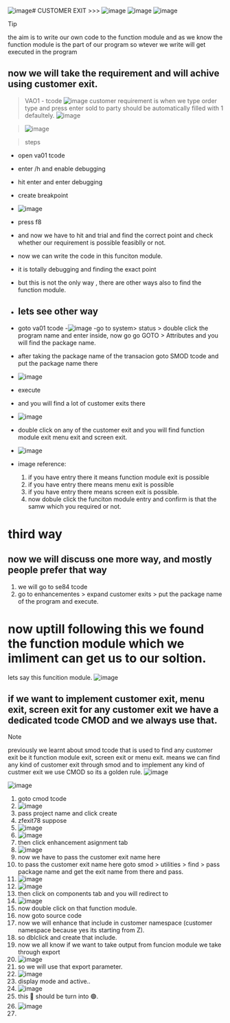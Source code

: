 ![image](https://github.com/bhuvabhavik/MY-ABAP-CHEATSHEET/assets/49744703/14885c8e-106e-4408-bf2b-24e3cc4e14c6)# CUSTOMER EXIT >>>
![image](https://github.com/bhuvabhavik/MY-ABAP-CHEATSHEET/assets/49744703/7e0fd6cd-2b50-4f4a-ae8f-43bd2a89ab31)
![image](https://github.com/bhuvabhavik/MY-ABAP-CHEATSHEET/assets/49744703/9ff99f62-9e7b-41d1-b4c6-175f76f22c7a)
![image](https://github.com/bhuvabhavik/MY-ABAP-CHEATSHEET/assets/49744703/63ed88db-f8f4-4a98-8630-67c32bda5664)

>[!tip]
> the aim is to write our own code to the function module and as we know the function module is the part of our program so wtever we write will get executed in the program

## now we will take the requirement and will achive using customer exit.
> VAO1 - tcode
> ![image](https://github.com/bhuvabhavik/MY-ABAP-CHEATSHEET/assets/49744703/389c4f13-58c7-4745-8d6d-8efdf45fe917)
> customer requirement is when we type order type and press enter sold to party should be automatically filled with 1 defaultely.
> ![image](https://github.com/bhuvabhavik/MY-ABAP-CHEATSHEET/assets/49744703/19f6ab41-28fb-43f1-b12a-a9711d08b609)


> ![image](https://github.com/bhuvabhavik/MY-ABAP-CHEATSHEET/assets/49744703/a2baa7b1-486f-4385-8757-a415b9c6f6dd)


>steps
- open va01 tcode
- enter /h and enable debugging
- hit enter and enter debugging
- create breakpoint
- ![image](https://github.com/bhuvabhavik/MY-ABAP-CHEATSHEET/assets/49744703/917e698f-31d9-40e2-9340-0d290d8cb113)
- press f8
- and now we have to hit and trial and find the correct point and check whether our requirement is possible feasiblly or not.

- now we can write the code in this funciton module.
- it is totally debugging and finding the exact point
- but this is not the only way , there are other ways also to find the function module.

- ## lets see other way
- goto va01 tcode
-![image](https://github.com/bhuvabhavik/MY-ABAP-CHEATSHEET/assets/49744703/b3bf8c4e-fb17-450f-81ce-209ef15e7586)
-go to system> status > double click the program name and enter inside, now go go GOTO > Attributes and you will find the package name.
- after taking the package name of the transacion goto SMOD tcode and put the package name there
- ![image](https://github.com/bhuvabhavik/MY-ABAP-CHEATSHEET/assets/49744703/981398c6-1f32-4a34-bb3e-efcd385a3b1c)
- execute
- and you will find a lot of customer exits there
- ![image](https://github.com/bhuvabhavik/MY-ABAP-CHEATSHEET/assets/49744703/ae78354f-7f7a-4482-9e26-af7dd80b975a)
- double click on any of the customer exit and you will find function module exit menu exit and screen exit.

- ![image](https://github.com/bhuvabhavik/MY-ABAP-CHEATSHEET/assets/49744703/9819bd62-94a3-4ca2-a0ea-25a388b7de33)
- image reference:
  1. if you have entry there it means function module exit is possible
  2. if you have entry there means menu exit is possible
  3. if you have entry there means screen exit is possible.
  4. now dobule click the funciton module entry and confirm is that the samw which you required or not.
 
# third way
## now we will discuss one more way, and mostly people prefer that way
1. we will go to se84 tcode
2. go to enhancementes > expand customer exits > put the package name of the program and execute. 



# now uptill following this we found the function module which we imliment can get us to our soltion.
lets say this funcition module.
![image](https://github.com/bhuvabhavik/MY-ABAP-CHEATSHEET/assets/49744703/e66cf926-6854-46a8-8161-d67ced87fa07)

## if we want to implement customer exit, menu exit, screen exit for any customer exit we have a dedicated tcode CMOD and we always use that.

>[!NOTE]
>previously we learnt about smod tcode that is used to find any customer exit be it function module exit, screen exit or menu exit.
>means we can find any kind of customer exit through smod
>and to implement any kind of custmer exit we use CMOD so its a golden rule.
>![image](https://github.com/bhuvabhavik/MY-ABAP-CHEATSHEET/assets/49744703/c08fb183-ec2e-45c7-8fdf-e92c313bf81c)
>

![image](https://github.com/bhuvabhavik/MY-ABAP-CHEATSHEET/assets/49744703/3898d176-0abf-406b-baed-dd724c11b9c9)

1. goto cmod tcode
2. ![image](https://github.com/bhuvabhavik/MY-ABAP-CHEATSHEET/assets/49744703/d3ad0a6c-f03e-4841-9dac-8a1a8319f4f4)
3. pass project name and click create
4. zfexit78 suppose
5. ![image](https://github.com/bhuvabhavik/MY-ABAP-CHEATSHEET/assets/49744703/2a5981b1-9549-4641-8f76-b669772fee91)
6. ![image](https://github.com/bhuvabhavik/MY-ABAP-CHEATSHEET/assets/49744703/151629b6-9130-4fb2-89b1-b1beff9bd98d)
7. then click enhancement asignment tab
8. ![image](https://github.com/bhuvabhavik/MY-ABAP-CHEATSHEET/assets/49744703/b0c59637-cf5c-438b-8784-b3ececef6245)
9. now we have to pass the customer exit name here
10. to pass the customer exit name here goto smod > utilities > find > pass package name and get the exit name from there and pass.
11. ![image](https://github.com/bhuvabhavik/MY-ABAP-CHEATSHEET/assets/49744703/901348ba-806e-4423-86fe-eb12a30ef460)
12. ![image](https://github.com/bhuvabhavik/MY-ABAP-CHEATSHEET/assets/49744703/607ee316-2ae4-47ae-bf69-fe6bc578ba9c)
13. then  click on components tab and you will redirect to
14. ![image](https://github.com/bhuvabhavik/MY-ABAP-CHEATSHEET/assets/49744703/2b314d95-b97d-4e0d-8683-088407a13920)
15. now double click on that function module.
16. now goto source code
17. now we will enhance that include in customer namespace (customer namespace because yes its starting from Z).
18. so dblclick and create that include.
19. now we all know if we want to take output from funcion module we take through export
20. ![image](https://github.com/bhuvabhavik/MY-ABAP-CHEATSHEET/assets/49744703/dfc67986-d97d-4364-9b75-f17a039c5684)
21. so we will use that export parameter.
22. ![image](https://github.com/bhuvabhavik/MY-ABAP-CHEATSHEET/assets/49744703/26712b15-e443-4582-a31f-6efddd4ea56c)
23. display mode and active..
24. ![image](https://github.com/bhuvabhavik/MY-ABAP-CHEATSHEET/assets/49744703/6bffd354-9503-4226-9bcb-fa98779ee906)
25. this 🔴 should be turn into 🟢.
26. ![image](https://github.com/bhuvabhavik/MY-ABAP-CHEATSHEET/assets/49744703/280b9fa3-eaac-47f3-b986-617fd86ee57c)
27. 










































